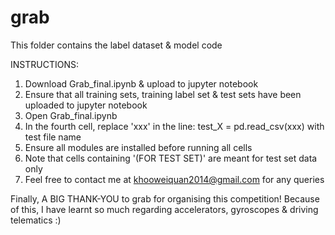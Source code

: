 # grab
This folder contains the label dataset & model code

INSTRUCTIONS:
1) Download Grab_final.ipynb & upload to jupyter notebook
2) Ensure that all training sets, training label set & test sets have been uploaded to jupyter notebook
3) Open Grab_final.ipynb
4) In the fourth cell, replace 'xxx' in the line: test_X = pd.read_csv(xxx) with test file name
5) Ensure all modules are installed before running all cells 
6) Note that cells containing '(FOR TEST SET)' are meant for test set data only
7) Feel free to contact me at khooweiquan2014@gmail.com for any queries

Finally, A BIG THANK-YOU to grab for organising this competition!
Because of this, I have learnt so much regarding accelerators, gyroscopes & driving telematics :)
